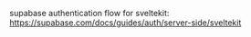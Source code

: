 supabase authentication flow for sveltekit: https://supabase.com/docs/guides/auth/server-side/sveltekit 